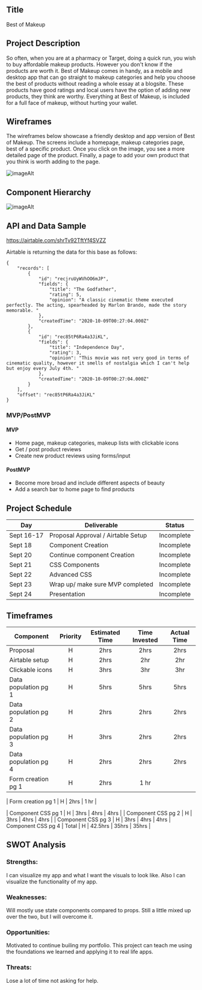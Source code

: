 
## Title

Best of Makeup

## Project Description

So often, when you are at a pharmacy or Target, doing a quick run, you wish to buy affordable makeup products. However you don't know if the products are worth it. Best of Makeup comes in handy, as a mobile and desktop app that can go straight to makeup categories and help you choose the best of products without reading a whole essay at a blogsite. These products have good ratings and local users have the option of adding new products, they think are worthy. Everything at Best of Makeup, is included for a full face of makeup, without hurting your wallet.

## Wireframes

The wireframes below showcase a friendly desktop and app version of Best of Makeup. The screens include a homepage, makeup categories page, best of a specific product. Once you click on the image, you see a more detailed page of the product. Finally, a page to add your own product that you think is worth adding to the page.

![imageAlt](https://i.imgur.com/VIyszRt.png)

## Component Hierarchy

![imageAlt](https://i.imgur.com/wnOpsjk.png)

## API and Data Sample

https://airtable.com/shrTv92TftYf4SVZZ

Airtable is returning the data for this base as follows:

```
{
    "records": [
        {
            "id": "recjruUyWVhOO6mJP",
            "fields": {
                "title": "The Godfather",
                "rating": 5,
                "opinion": "A classic cinematic theme executed perfectly. The acting, spearheaded by Marlon Brando, made the story memorable. "
            },
            "createdTime": "2020-10-09T00:27:04.000Z"
        },
        {
            "id": "rec85tP6Ra4a3JiKL",
            "fields": {
                "title": "Independence Day",
                "rating": 3,
                "opinion": "This movie was not very good in terms of cinematic quality, however it smells of nostalgia which I can't help but enjoy every July 4th. "
            },
            "createdTime": "2020-10-09T00:27:04.000Z"
        }
    ],
    "offset": "rec85tP6Ra4a3JiKL"
}

```

### MVP/PostMVP

#### MVP

- Home page, makeup categories, makeup lists with clickable icons
- Get / post product reviews
- Create new product reviews using forms/input

#### PostMVP

- Become more broad and include different aspects of beauty
- Add a search bar to home page to find products

## Project Schedule

| Day      | Deliverable                                | Status   |
| -------- | ------------------------------------------ | -------- |
| Sept 16-17 | Proposal Approval / Airtable Setup         | Incomplete |
| Sept 18   | Component Creation | Incomplete|
| Sept 20    | Continue component Creation           | Incomplete |
| Sept 21    | CSS Components                  | Incomplete |
| Sept 22   | Advanced CSS                               | Incomplete |
| Sept 23   | Wrap up/ make sure MVP completed                              | Incomplete |
|Sept 24   | Presentation | Incomplete

## Timeframes

| Component                 | Priority | Estimated Time | Time Invested | Actual Time |
| ------------------------- | :------: | :------------: | :-----------: | :---------: |
| Proposal                  |    H     |      2hrs      |     2hrs      |    2hrs     |
| Airtable setup            |    H     |     2hrs      |      2hr      |     2hr     |
| Clickable icons           |    H     |      3hrs      |      3hr      |     3hr     |
| Data population pg 1      |    H     |      5hrs      |     5hrs      |    5hrs     |
| Data population pg 2      |    H     |      2hrs      |     2hrs      |    2hrs     |
| Data population pg 3      |    H     |      3hrs      |     2hrs      |    2hrs     |
| Data population pg 4        |    H     |      2hrs      |     2hrs      |    2hrs     |
| Form creation pg 1        |    H     |      2hrs      |     1 hr    |

| Form creation pg 1        |    H     |      2hrs      |     1 hr    |


| Component CSS pg 1        |    H     |      3hrs      |     4hrs      |    4hrs     |
| Component CSS pg 2        |    H     |      3hrs      |     4hrs      |    4hrs     |
| Component CSS pg 3        |    H     |      3hrs      |     4hrs      |    4hrs     |
Component CSS pg 4
| Total                     |    H     |    42.5hrs     |     35hrs     |    35hrs    |

## SWOT Analysis

### Strengths:

I can visualize my app and what I want the visuals to look like. Also I can visualize the functionality of my app.

### Weaknesses:

Will mostly use state components compared to props. Still a little mixed up over the two, but I will overcome it.

### Opportunities:

Motivated to continue builing my portfolio. This project can teach me using the foundations we learned and applying it to real life apps.

### Threats:

Lose a lot of time not asking for help.
